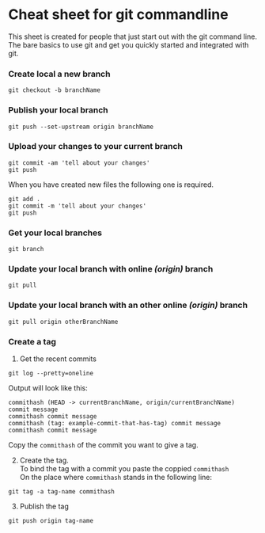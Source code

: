 # Cheat sheet for git commandline

This sheet is created for people that just start out with the git command line.
The bare basics to use git and get you quickly started and integrated with git.

### Create local a new branch
```
git checkout -b branchName
```

### Publish your local branch
```
git push --set-upstream origin branchName
```

### Upload your changes to your current branch

```
git commit -am 'tell about your changes'
git push
```

When you have created new files the following one is required.
```
git add .
git commit -m 'tell about your changes'
git push
```

### Get your local branches
```
git branch
```

### Update your local branch with online *(origin)* branch
```
git pull
```

### Update your local branch with an other online *(origin)* branch
```
git pull origin otherBranchName
```

### Create a tag

1. Get the recent commits
```
git log --pretty=oneline
```
Output will look like this:
```
commithash (HEAD -> currentBranchName, origin/currentBranchName) commit message
commithash commit message
commithash (tag: example-commit-that-has-tag) commit message
commithash commit message
```
Copy the `commithash` of the commit you want to give a tag.  

2. Create the tag.  
To bind the tag with a commit you paste the coppied `commithash`  
On the place where `commithash` stands in the following line:
```
git tag -a tag-name commithash
```

3. Publish the tag
```
git push origin tag-name
```



